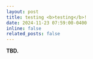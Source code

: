 ```yaml
---
layout: post
title: testing <b>testing</b>!
date: 2024-11-23 07:59:00-0400
inline: false
related_posts: false
---
```


<b> TBD. </b>

